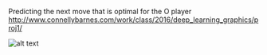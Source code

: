  Predicting the next move that is optimal for the O player
http://www.connellybarnes.com/work/class/2016/deep_learning_graphics/proj1/

![alt text](https://drive.google.com/uc?export=view&id=1YPSXkV1Els3zdArVXiG6hSqXsxH9gGh1)

